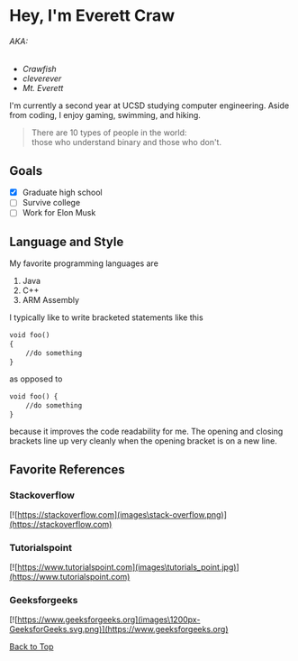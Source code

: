 # Hey, I'm Everett Craw
###### AKA:
- _Crawfish_
- _cleverever_
- _Mt. Everett_

I'm currently a second year at UCSD studying computer engineering. Aside from coding, I enjoy gaming, swimming, and hiking.

>There are 10 types of people in the world:<br />those who understand binary and those who don't.

## Goals
- [X] Graduate high school
- [ ] Survive college
- [ ] Work for Elon Musk

## Language and Style
My favorite programming languages are
1. Java
2. C++
3. ARM Assembly

I typically like to write bracketed statements like this
```
void foo()
{
    //do something
}
```
as opposed to
```
void foo() {
    //do something
}
```
because it improves the code readability for me. The opening and closing brackets line up very cleanly when the opening bracket is on a new line.

## Favorite References
### Stackoverflow
[![https://stackoverflow.com](images\stack-overflow.png)](https://stackoverflow.com)
### Tutorialspoint
[![https://www.tutorialspoint.com](images\tutorials_point.jpg)](https://www.tutorialspoint.com)
### Geeksforgeeks
[![https://www.geeksforgeeks.org](images\1200px-GeeksforGeeks.svg.png)](https://www.geeksforgeeks.org)

[Back to Top](https://cleverever.github.io/GitHub-Pages/#hey-im-everett-craw)